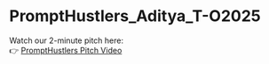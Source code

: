 # PromptHustlers_Aditya_T-O2025

Watch our 2-minute pitch here:  
👉 [PromptHustlers Pitch Video](https://youtu.be/lu4gxlX0crE?feature=shared)
